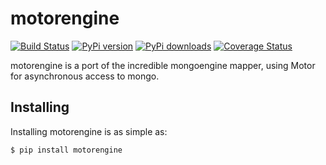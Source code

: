 motorengine
===========

[![Build Status](https://travis-ci.org/heynemann/motorengine.png?branch=master)](https://travis-ci.org/heynemann/motorengine)
[![PyPi version](https://pypip.in/v/motorengine/badge.png)](https://crate.io/packages/$REPO/)
[![PyPi downloads](https://pypip.in/d/motorengine/badge.png)](https://crate.io/packages/$REPO/)
[![Coverage Status](https://coveralls.io/repos/heynemann/motorengine/badge.png?branch=master)](https://coveralls.io/r/heynemann/motorengine?branch=master)

motorengine is a port of the incredible mongoengine mapper, using Motor for asynchronous access to mongo.

Installing
----------

Installing motorengine is as simple as:

    $ pip install motorengine

